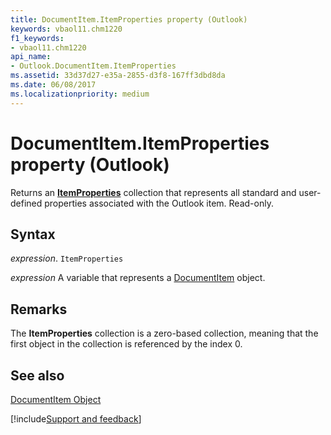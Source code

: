 ```yaml
---
title: DocumentItem.ItemProperties property (Outlook)
keywords: vbaol11.chm1220
f1_keywords:
- vbaol11.chm1220
api_name:
- Outlook.DocumentItem.ItemProperties
ms.assetid: 33d37d27-e35a-2855-d3f8-167ff3dbd8da
ms.date: 06/08/2017
ms.localizationpriority: medium
---
```



# DocumentItem.ItemProperties property (Outlook)

Returns an **[ItemProperties](Outlook.ItemProperties.md)** collection that represents all standard and user-defined properties associated with the Outlook item. Read-only.


## Syntax

_expression_. `ItemProperties`

_expression_ A variable that represents a [DocumentItem](Outlook.DocumentItem.md) object.


## Remarks

The **ItemProperties** collection is a zero-based collection, meaning that the first object in the collection is referenced by the index 0.


## See also


[DocumentItem Object](Outlook.DocumentItem.md)

[!include[Support and feedback](~/includes/feedback-boilerplate.md)]